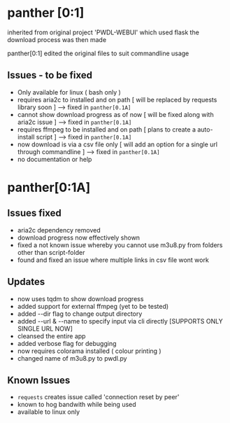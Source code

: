 # panther [0:1]

inherited from original project 'PWDL-WEBUI' which used flask 
the download process was then made 

panther[0:1] edited the original files to suit commandline usage

## Issues - to be fixed
 - Only available for linux ( bash only )
 - requires aria2c to installed and on path [ will be replaced by requests library soon ] --> fixed in `panther[0.1A]`
 - cannot show download progress as of now [ will be fixed along with aria2c issue ] --> fixed in `panther[0.1A]`
 - requires ffmpeg to be installed and on path [ plans to create a auto-install script ] --> fixed in `panther[0.1A]`
 - now download is via a csv file only [ will add an option for a single url through commandline ] --> fixed in `panther[0.1A]`
 - no documentation or help

# panther[0:1A]

## Issues fixed 
 - aria2c dependency removed
 - download progress now effectively shown
 - fixed a not known issue whereby you cannot use m3u8.py from folders other than script-folder
 - found and fixed an issue where multiple links in csv file wont work 
## Updates 
 - now uses tqdm to show download progress
 - added support for external ffmpeg (yet to be tested)
 - added --dir flag to change output directory 
 - added --url & --name to specify input via cli directly [SUPPORTS ONLY SINGLE URL NOW]
 - cleansed the entire app
 - added verbose flag for debugging 
 - now requires colorama installed ( colour printing )
 - changed name of m3u8.py to pwdl.py
 ## Known Issues
 - `requests` creates issue called 'connection reset by peer'
 - known to hog bandwith while being used
 - available to linux only 



